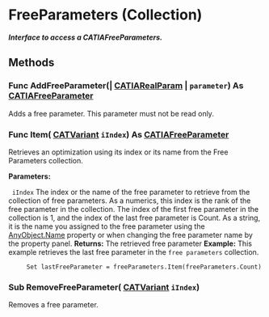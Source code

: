 # FreeParameters (Collection)

**_Interface to access a CATIAFreeParameters._**

## Methods

### Func **AddFreeParameter**(| [CATIARealParam](../KnowledgeInterfaces/interface_RealParam_17053.md) | `parameter`) As [CATIAFreeParameter](../KnowledgeInterfaces/interface_FreeParameter_36139.md)

   Adds a free parameter. This parameter must not be read only.  
### Func **Item**( [CATVariant](../System/typedef_CATVariant_20656.md)  `iIndex`) As [CATIAFreeParameter](../KnowledgeInterfaces/interface_FreeParameter_36139.md)

   Retrieves an optimization using its index or its name from the Free Parameters collection.

**Parameters:**

` iIndex`      The index or the name of the free parameter to retrieve from the collection of free parameters. As a numerics, this index is the rank of the free parameter in the collection. The index of the first free parameter in the collection is 1, and the index of the last free parameter is Count. As a string, it is the name you assigned to the free parameter using the
[AnyObject.Name](../System/interface_AnyObject_17321.htm#Name) property or when changing the free parameter name by the property panel.  **Returns:**      The retrieved free parameter  **Example:**      This example retrieves the last free parameter in the `free parameters` collection.

```VBScript
     Set lastFreeParameter = freeParameters.Item(freeParameters.Count)

```

### Sub **RemoveFreeParameter**( [CATVariant](../System/typedef_CATVariant_20656.md)  `iIndex`)

   Removes a free parameter.